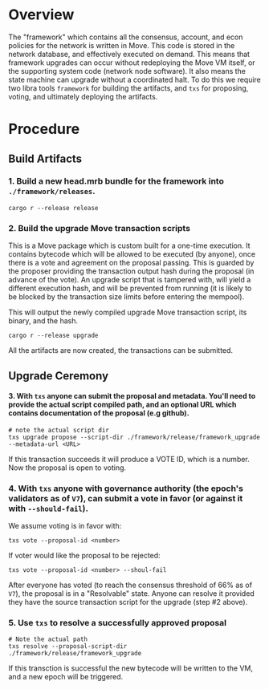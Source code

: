 

# Overview
The "framework" which contains all the consensus, account, and econ policies for the network is written in Move. This code is stored in the network database, and effectively executed on demand. This means that framework upgrades can occur without redeploying the Move VM itself, or the supporting system code (network node software). It also means the state machine can upgrade without a coordinated halt.
To do this we require two libra tools `framework` for building the artifacts, and `txs` for proposing, voting, and ultimately deploying the artifacts.

# Procedure
## Build Artifacts

### 1. Build a new head.mrb bundle for the framework into `./framework/releases`.
```
cargo r --release release
```

### 2. Build the upgrade Move transaction scripts

This is a Move package which is custom built for a one-time execution. It contains bytecode which will be allowed to be executed (by anyone), once there is a vote and agreement on the proposal passing. This is guarded by the proposer providing the transaction output hash during the proposal (in advance of the vote). An upgrade script that is tampered with, will yield a different execution hash, and will be prevented from running (it is likely to be blocked by the transaction size limits before entering the mempool).

This will output the newly compiled upgrade Move transaction script, its binary, and the hash.
```
cargo r --release upgrade
```

All the artifacts are now created, the transactions can be submitted.

## Upgrade Ceremony
#### 3. With `txs` anyone can submit the proposal and metadata. You'll need to provide the actual script compiled path, and an optional URL which contains documentation of the proposal (e.g github).

```
# note the actual script dir
txs upgrade propose --script-dir ./framework/release/framework_upgrade --metadata-url <URL>
```
If this transaction succeeds it will produce a VOTE ID, which is a number. Now the proposal is open to voting.

### 4. With `txs` anyone with governance authority (the epoch's validators as of `V7`), can submit a vote in favor (or against it with `--should-fail`).

We assume voting is in favor with:
```
txs vote --proposal-id <number>
```

If voter would like the proposal to be rejected:
```
txs vote --proposal-id <number> --shoul-fail
```

After everyone has voted (to reach the consensus threshold of 66% as of  `V7`), the proposal is in a "Resolvable" state. Anyone can resolve it provided they have the source transaction script for the upgrade (step #2 above).

### 5. Use `txs` to resolve a successfully approved proposal
```
# Note the actual path
txs resolve --proposal-script-dir ./framework/release/framework_upgrade
```

If this transction is successful the new bytecode will be written to the VM, and a new epoch will be triggered.
